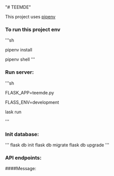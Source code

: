 "# TEEMDE"


This project uses [pipenv](https://github.com/Ihsara/TEEMDE.git)
### To run this project env
'''sh

pipenv install

pipenv shell
'''

### Run server:
'''sh

FLASK_APP=teemde.py

FLASS_ENV=development

lask run

'''

### Init database:
'''
flask db init
flask db migrate
flask db upgrade
'''

### API endpoints:

####Message:
